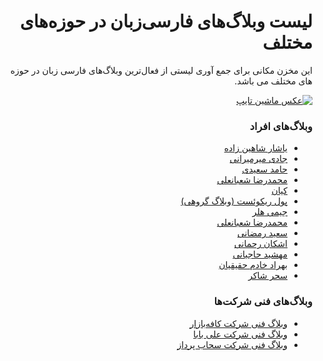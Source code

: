 <div dir='rtl'>
  
  <h1>لیست وبلاگ‌های فارسی‌زبان در حوزه‌های مختلف</h1>

این مخزن مکانی برای جمع آوری لیستی از فعال‌ترین وبلاگ‌های فارسی زبان در حوزه های مختلف می باشد.

<a href='https://www.piqsels.com/en/public-domain-photo-srzid'><img src='https://raw.githubusercontent.com/amirbagh75/Awesome-personal-persian-blogs/main/bandw-typewriter-typing-vintage.jpeg?v=1' alt='عکس ماشین تایپ'></a>

<h3>وبلاگ‌های افراد</h3>
<ul>
   <li><a href='https://memoryleaks.ir/'>یاشار شاهین زاده</a></li>
  <li><a href='https://jadi.net/'>جادی میرمیرانی</a></li>
  <li><a href='https://hamed.blog/'>حامد سعیدی</a></li>
  <li><a href='http://www.shabanali.com/'>محمدرضا شعبانعلی</a></li>
  <li><a href='https://virgool.io/@kian1024/'>کیان</a></li>
  <li><a href='https://pullrequest.ir/'>پول ریکوئست (وبلاگ گروهی)</a></li>
  <li><a href='https://jimmyheller.com/'>جیمی هلر</a></li>
  <li><a href='http://www.shabanali.com/'>محمدرضا شعبانعلی</a></li>
  <li><a href='http://oorah.ir/'>سعید رمضانی</a></li>
  <li><a href='https://ashkanam.ir/blog/'>اشکان رحمانی</a></li>
  <li><a href='https://mahshid.me/blog/'>مهشید حاجیانی</a></li>
  <li><a href='http://behradx.ir/'>بهراد خادم حقیقیان</a></li>
  <li><a href='https://saharshaker.com/'>سحر شاکر</a></li>
</ul>


<h3>وبلاگ‌های فنی شرکت‌ها</h3>
<ul>
  <li><a href='https://tech.cafebazaar.ir/'>وبلاگ فنی شرکت کافه‌بازار</a></li>
  <li><a href='https://tech.alibaba.ir/'>وبلاگ فنی شرکت علی بابا</a></li>
  <li><a href='https://blog.sahab.ir/'>وبلاگ فنی شرکت سحاب پرداز</a></li>
</ul>


</div>
